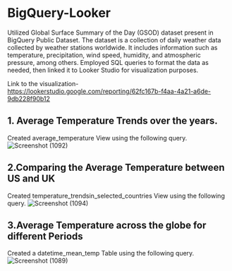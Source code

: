 # BigQuery-Looker
Utilized Global Surface Summary of the Day (GSOD) dataset present in BigQuery Public Dataset. The dataset is a collection of daily weather data collected by weather stations worldwide. It includes information such as temperature, precipitation, wind speed, humidity, and atmospheric pressure, among others.
Employed SQL queries to format the data as needed, then linked it to Looker Studio for visualization purposes.

Link to the visualization-https://lookerstudio.google.com/reporting/62fc167b-f4aa-4a21-a6de-9db228f90b12

## 1. Average Temperature Trends over the years.
Created average_temperature View using the following query.
![Screenshot (1092)](https://github.com/Subhashini098/BigQuery-Looker/assets/109629881/3cc93870-5d3e-46ed-8cb1-481d8c6a76a6)

## 2.Comparing the Average Temperature between US and UK
Created temperature_trendsin_selected_countries View using the following query.
![Screenshot (1094)](https://github.com/Subhashini098/BigQuery-Looker/assets/109629881/a0936367-f30a-4b9b-814d-2a8c98d08013)


## 3.Average Temperature across the globe for different Periods
Created a datetime_mean_temp Table using the following query.
![Screenshot (1089)](https://github.com/Subhashini098/BigQuery-Looker/assets/109629881/e0813a26-1bee-40ba-a941-3135303b31ab)
